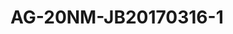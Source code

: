 <a name="material" />

# AG-20NM-JB20170316-1
<script type="application/ld+json">
  {
    "@context": "https://schema.org/",
    "@type": "ChemicalSubstance",
    "http://purl.org/dc/terms/conformsTo":
      {
        "@type": "CreativeWork",
        "@id": "https://bioschemas.org/profiles/ChemicalSubstance/0.4-RELEASE/"
      },
    "@id": "https://egonw.github.io/nanowiki/nanowiki502.html#material",
    "name": "AG-20NM-JB20170316-1",
    "sameAs": "http://127.0.0.1/mediawiki/index.php/Special:URIResolver/AG-2D20NM-2DJB20170316-2D1"
  }
</script>


